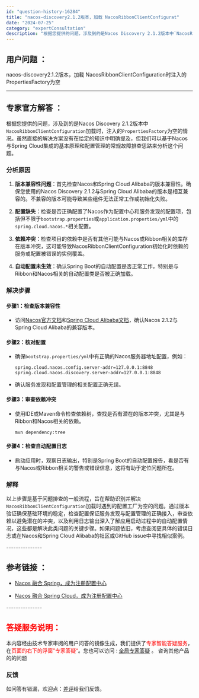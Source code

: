 ```yaml
---
id: "question-history-16284"
title: "nacos-discovery2.1.2版本，加载 NacosRibbonClientConfigurat"
date: "2024-07-25"
category: "expertConsultation"
description: "根据您提供的问题，涉及到的是Nacos Discovery 2.1.2版本中`NacosRibbonClientConfiguration`加载时，注入的`PropertiesFactory`为空的情况。虽然直接的解决方案没有在给定的知识中明确提及，但我们可以基于Nacos与Spring Cloud"
---
```


## 用户问题 ： 
 nacos-discovery2.1.2版本，加载 NacosRibbonClientConfiguration时注入的PropertiesFactory为空  

---------------
## 专家官方解答 ：

根据您提供的问题，涉及到的是Nacos Discovery 2.1.2版本中`NacosRibbonClientConfiguration`加载时，注入的`PropertiesFactory`为空的情况。虽然直接的解决方案没有在给定的知识中明确提及，但我们可以基于Nacos与Spring Cloud集成的基本原理和配置管理的常规故障排查思路来分析这个问题。

### 分析原因

1. **版本兼容性问题**：首先检查Nacos和Spring Cloud Alibaba的版本兼容性。确保您使用的Nacos Discovery 2.1.2与Spring Cloud Alibaba的版本是相互兼容的。不兼容的版本可能导致某些组件无法正常工作或初始化失败。

2. **配置缺失**：检查是否正确配置了Nacos作为配置中心和服务发现的配置项，包括但不限于`bootstrap.properties`或`application.properties/yml`中的`spring.cloud.nacos.*`相关配置。

3. **依赖冲突**：检查项目的依赖中是否有其他可能与Nacos或Ribbon相关的库存在版本冲突，这可能导致NacosRibbonClientConfiguration初始化时依赖的服务或配置被错误的实例覆盖。

4. **自动配置未生效**：确认Spring Boot的自动配置是否正常工作，特别是与Ribbon和Nacos相关的自动配置类是否被正确加载。

### 解决步骤

#### 步骤1：检查版本兼容性
- 访问[Nacos官方文档](https://nacos.io/zh-cn/docs/compatible-version.html)和[Spring Cloud Alibaba文档](https://github.com/alibaba/spring-cloud-alibaba/wiki/%E7%89%88%E6%9C%AC%E8%AF%B4%E6%98%8E)，确认Nacos 2.1.2与Spring Cloud Alibaba的兼容版本。

#### 步骤2：核对配置
- 确保`bootstrap.properties/yml`中有正确的Nacos服务器地址配置，例如：
    ```properties
    spring.cloud.nacos.config.server-addr=127.0.0.1:8848
    spring.cloud.nacos.discovery.server-addr=127.0.0.1:8848
    ```
- 确认服务发现和配置管理的相关配置正确无误。

#### 步骤3：审查依赖冲突
- 使用IDE或Maven命令检查依赖树，查找是否有潜在的版本冲突，尤其是与Ribbon和Nacos相关的依赖。
    ```shell
    mvn dependency:tree
    ```

#### 步骤4：检查自动配置日志
- 启动应用时，观察日志输出，特别是Spring Boot的自动配置报告，看是否有与Nacos或Ribbon相关的警告或错误信息，这将有助于定位问题所在。

### 解释
以上步骤是基于问题排查的一般流程，旨在帮助识别并解决`NacosRibbonClientConfiguration`加载时遇到的配置工厂为空的问题。通过版本验证确保基础环境的稳定，检查配置保证服务发现与配置管理的正确接入，审查依赖以避免潜在的冲突，以及利用日志输出深入了解应用启动过程中的自动配置情况，这些都是解决此类问题的关键步骤。如果问题依旧，考虑查阅更具体的错误日志或在Nacos和Spring Cloud Alibaba的社区或GitHub issue中寻找相似案例。


<font color="#949494">---------------</font> 


## 参考链接 ：

* [Nacos 融合 Spring，成为注册配置中心](https://nacos.io/docs/latest/ecology/use-nacos-with-spring)
 
 * [Nacos 融合 Spring Cloud，成为注册配置中心](https://nacos.io/docs/latest/ecology/use-nacos-with-spring-cloud)


 <font color="#949494">---------------</font> 
 


## <font color="#FF0000">答疑服务说明：</font> 

本内容经由技术专家审阅的用户问答的镜像生成，我们提供了<font color="#FF0000">专家智能答疑服务</font>，在<font color="#FF0000">页面的右下的浮窗”专家答疑“</font>。您也可以访问 : [全局专家答疑](https://answer.opensource.alibaba.com/docs/intro) 。 咨询其他产品的的问题

### 反馈
如问答有错漏，欢迎点：[差评](https://ai.nacos.io/user/feedbackByEnhancerGradePOJOID?enhancerGradePOJOId=16297)给我们反馈。
